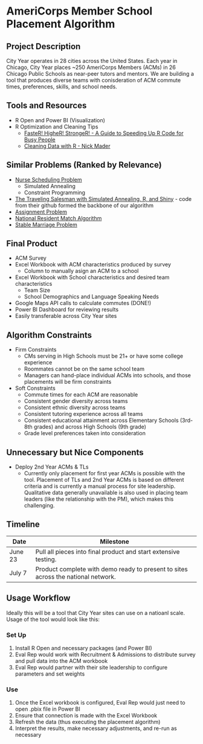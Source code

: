 # AmeriCorps Member School Placement Algorithm

## Project Description 

City Year operates in 28 cities across the United States. Each year in Chicago, City Year places ~250 AmeriCorps Members (ACMs) in 26 Chicago Public Schools as near-peer tutors and mentors. We are building a tool that produces diverse teams with conisderation of ACM commute times, preferences, skills, and school needs.

## Tools and Resources
* R Open and Power BI (Visualization)
* R Optimization and Cleaning Tips
  * [FasteR! HigheR! StrongeR! - A Guide to Speeding Up R Code for Busy People](http://www.noamross.net/blog/2013/4/25/faster-talk.html)
  * [Cleaning Data with R - Nick Mader](http://nsmader.github.io/knitr-sandbox/cleaning-data-with-R.html#intro)

## Similar Problems (Ranked by Relevance)
* [Nurse Scheduling Problem](https://en.wikipedia.org/wiki/Nurse_scheduling_problem)
  * Simulated Annealing
  * Constraint Programming
* [The Traveling Salesman with Simulated Annealing, R, and Shiny](http://toddwschneider.com/posts/traveling-salesman-with-simulated-annealing-r-and-shiny/) - code from their github formed the backbone of our algorithm
* [Assignment Problem](https://en.wikipedia.org/wiki/Assignment_problem)
* [National Resident Match Algorithm](https://en.wikipedia.org/wiki/National_Resident_Matching_Program#Matching_algorithm)
* [Stable Marriage Problem](https://en.wikipedia.org/wiki/Stable_marriage_problem)

## Final Product
* ACM Survey
* Excel Workbook with ACM characteristics produced by survey
  * Column to manually asign an ACM to a school
* Excel Workbook with School characteristics and desired team characteristics
  * Team Size
  * School Demographics and Language Speaking Needs
* Google Maps API calls to calculate commutes (DONE!)
* Power BI Dashboard for reviewing results
* Easily transferable across City Year sites

## Algorithm Constraints
* Firm Constraints
  * CMs serving in High Schools must be 21+ or have some college experience
  * Roommates cannot be on the same school team
  * Managers can hand-place individual ACMs into schools, and those placements will be firm constraints
* Soft Constraints
  * Commute times for each ACM are reasonable
  * Consistent gender diversity across teams
  * Consistent ethnic diversity across teams
  * Consistent tutoring experience across all teams
  * Consistent educational attainment across Elementary Schools (3rd-8th grades) and across High Schools (9th grade)
  * Grade level preferences taken into consideration

## Unnecessary but Nice Components
* Deploy 2nd Year ACMs & TLs
  * Currently only placement for first year ACMs is possible with the tool. Placement of TLs and 2nd Year ACMs is based on different criteria and is currently a manual process for site leadership. Qualitative data generally unavailable is also used in placing team leaders (like the relationship with the PM), which makes this challenging.

## Timeline 
Date | Milestone
-----|----------
June 23 | Pull all pieces into final product and start extensive testing.
July 7 | Product complete with demo ready to present to sites across the national network.

## Usage Workflow
Ideally this will be a tool that City Year sites can use on a natioanl scale.  Usage of the tool would look like this: 
### Set Up 
1. Install R Open and necessary packages (and Power BI)
2. Eval Rep would work with Recruitment & Admissions to distribute survey and pull data into the ACM workbook
3. Eval Rep would partner with their site leadership to configure parameters and set weights
### Use 
1. Once the Excel workbook is configured, Eval Rep would just need to open .pbix file in Power BI
1. Ensure that connection is made with the Excel Workbook
1. Refresh the data (thus executing the placement algorithm)
1. Interpret the results, make necessary adjustments, and re-run as necessary
